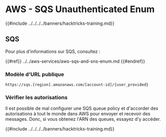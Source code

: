 # AWS - SQS Unauthenticated Enum

{{#include ../../../../banners/hacktricks-training.md}}

## SQS

Pour plus d'informations sur SQS, consultez :

{{#ref}}
../../aws-services/aws-sqs-and-sns-enum.md
{{#endref}}

### Modèle d'URL publique
```
https://sqs.[region].amazonaws.com/[account-id]/{user_provided}
```
### Vérifier les autorisations

Il est possible de mal configurer une SQS queue policy et d'accorder des autorisations à tout le monde dans AWS pour envoyer et recevoir des messages. Donc, si vous obtenez l'ARN des queues, essayez d'y accéder.

{{#include ../../../../banners/hacktricks-training.md}}

